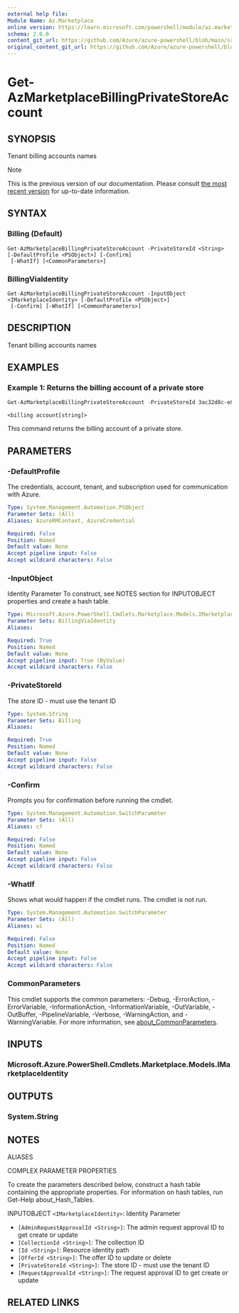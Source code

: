 ```yaml
---
external help file:
Module Name: Az.Marketplace
online version: https://learn.microsoft.com/powershell/module/az.marketplace/get-azmarketplacebillingprivatestoreaccount
schema: 2.0.0
content_git_url: https://github.com/Azure/azure-powershell/blob/main/src/Marketplace/Marketplace/help/Get-AzMarketplaceBillingPrivateStoreAccount.md
original_content_git_url: https://github.com/Azure/azure-powershell/blob/main/src/Marketplace/Marketplace/help/Get-AzMarketplaceBillingPrivateStoreAccount.md
---
```


# Get-AzMarketplaceBillingPrivateStoreAccount

## SYNOPSIS
Tenant billing accounts names

> [!NOTE]
>This is the previous version of our documentation. Please consult [the most recent version](/powershell/module/az.marketplace/get-azmarketplacebillingprivatestoreaccount) for up-to-date information.

## SYNTAX

### Billing (Default)
```
Get-AzMarketplaceBillingPrivateStoreAccount -PrivateStoreId <String> [-DefaultProfile <PSObject>] [-Confirm]
 [-WhatIf] [<CommonParameters>]
```

### BillingViaIdentity
```
Get-AzMarketplaceBillingPrivateStoreAccount -InputObject <IMarketplaceIdentity> [-DefaultProfile <PSObject>]
 [-Confirm] [-WhatIf] [<CommonParameters>]
```

## DESCRIPTION
Tenant billing accounts names

## EXAMPLES

### Example 1: Returns the billing account of a private store
```powershell
Get-AzMarketplaceBillingPrivateStoreAccount -PrivateStoreId 3ac32d8c-e888-4dc6-b4ff-be4d755af13a
```

```output
<billing account[string]>
```

This command returns the billing account of a private store.

## PARAMETERS

### -DefaultProfile
The credentials, account, tenant, and subscription used for communication with Azure.

```yaml
Type: System.Management.Automation.PSObject
Parameter Sets: (All)
Aliases: AzureRMContext, AzureCredential

Required: False
Position: Named
Default value: None
Accept pipeline input: False
Accept wildcard characters: False
```

### -InputObject
Identity Parameter
To construct, see NOTES section for INPUTOBJECT properties and create a hash table.

```yaml
Type: Microsoft.Azure.PowerShell.Cmdlets.Marketplace.Models.IMarketplaceIdentity
Parameter Sets: BillingViaIdentity
Aliases:

Required: True
Position: Named
Default value: None
Accept pipeline input: True (ByValue)
Accept wildcard characters: False
```

### -PrivateStoreId
The store ID - must use the tenant ID

```yaml
Type: System.String
Parameter Sets: Billing
Aliases:

Required: True
Position: Named
Default value: None
Accept pipeline input: False
Accept wildcard characters: False
```

### -Confirm
Prompts you for confirmation before running the cmdlet.

```yaml
Type: System.Management.Automation.SwitchParameter
Parameter Sets: (All)
Aliases: cf

Required: False
Position: Named
Default value: None
Accept pipeline input: False
Accept wildcard characters: False
```

### -WhatIf
Shows what would happen if the cmdlet runs.
The cmdlet is not run.

```yaml
Type: System.Management.Automation.SwitchParameter
Parameter Sets: (All)
Aliases: wi

Required: False
Position: Named
Default value: None
Accept pipeline input: False
Accept wildcard characters: False
```

### CommonParameters
This cmdlet supports the common parameters: -Debug, -ErrorAction, -ErrorVariable, -InformationAction, -InformationVariable, -OutVariable, -OutBuffer, -PipelineVariable, -Verbose, -WarningAction, and -WarningVariable. For more information, see [about_CommonParameters](http://go.microsoft.com/fwlink/?LinkID=113216).

## INPUTS

### Microsoft.Azure.PowerShell.Cmdlets.Marketplace.Models.IMarketplaceIdentity

## OUTPUTS

### System.String

## NOTES

ALIASES

COMPLEX PARAMETER PROPERTIES

To create the parameters described below, construct a hash table containing the appropriate properties. For information on hash tables, run Get-Help about_Hash_Tables.


INPUTOBJECT `<IMarketplaceIdentity>`: Identity Parameter
  - `[AdminRequestApprovalId <String>]`: The admin request approval ID to get create or update
  - `[CollectionId <String>]`: The collection ID
  - `[Id <String>]`: Resource identity path
  - `[OfferId <String>]`: The offer ID to update or delete
  - `[PrivateStoreId <String>]`: The store ID - must use the tenant ID
  - `[RequestApprovalId <String>]`: The request approval ID to get create or update

## RELATED LINKS

